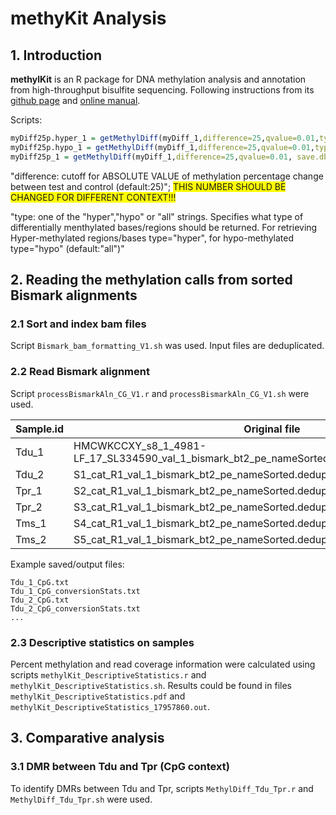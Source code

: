 # methyKit Analysis
## 1. Introduction
**methylKit** is an R package for DNA methylation analysis and annotation from high-throughput bisulfite sequencing. Following instructions from its  [github page](https://github.com/al2na/methylKit) and [online manual](https://bioconductor.org/packages/release/bioc/vignettes/methylKit/inst/doc/methylKit.html#23_Reading_the_methylation_calls_from_sorted_Bismark_alignments).

Scripts:
```r
myDiff25p.hyper_1 = getMethylDiff(myDiff_1,difference=25,qvalue=0.01,type="hyper", save.db = TRUE)
myDiff25p.hypo_1 = getMethylDiff(myDiff_1,difference=25,qvalue=0.01,type="hypo", save.db = TRUE)
myDiff25p_1 = getMethylDiff(myDiff_1,difference=25,qvalue=0.01, save.db = TRUE)
```


"difference: cutoff for ABSOLUTE VALUE of methylation percentage change between test and control (default:25)"; <span style="background-color: #FFFF00">THIS NUMBER SHOULD BE CHANGED FOR DIFFERENT CONTEXT!!!</span>

"type: one of the "hyper","hypo" or "all" strings. Specifies what type of differentially menthylated bases/regions should be returned. For retrieving Hyper-methylated regions/bases type="hyper", for hypo-methylated type="hypo" (default:"all")"


## 2. Reading the methylation calls from sorted Bismark alignments
### 2.1 Sort and index bam files
Script `Bismark_bam_formatting_V1.sh` was used. Input files are deduplicated.
### 2.2 Read Bismark alignment
Script `processBismarkAln_CG_V1.r` and `processBismarkAln_CG_V1.sh` were used.

|Sample.id|Original file|
|--|--|
|Tdu_1|HMCWKCCXY_s8_1_4981-LF_17_SL334590_val_1_bismark_bt2_pe_nameSorted.deduplicated_PosSorted.bam|
|Tdu_2|S1_cat_R1_val_1_bismark_bt2_pe_nameSorted.deduplicated_PosSorted.bam|
|Tpr_1|S2_cat_R1_val_1_bismark_bt2_pe_nameSorted.deduplicated_PosSorted.bam|
|Tpr_2|S3_cat_R1_val_1_bismark_bt2_pe_nameSorted.deduplicated_PosSorted.bam|
|Tms_1|S4_cat_R1_val_1_bismark_bt2_pe_nameSorted.deduplicated_PosSorted.bam|
|Tms_2|S5_cat_R1_val_1_bismark_bt2_pe_nameSorted.deduplicated_PosSorted.bam|

Example saved/output files:
```
Tdu_1_CpG.txt
Tdu_1_CpG_conversionStats.txt
Tdu_2_CpG.txt
Tdu_2_CpG_conversionStats.txt
...
```
### 2.3 Descriptive statistics on samples
Percent methylation and read coverage information were calculated using scripts `methylKit_DescriptiveStatistics.r` and `methylKit_DescriptiveStatistics.sh`. Results could be found in files `methylKit_DescriptiveStatistics.pdf` and `methylKit_DescriptiveStatistics_17957860.out`.

## 3. Comparative analysis
### 3.1 DMR between Tdu and Tpr (CpG context)
To identify DMRs between Tdu and Tpr, scripts `MethylDiff_Tdu_Tpr.r` and `MethylDiff_Tdu_Tpr.sh` were used.
